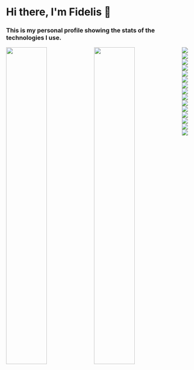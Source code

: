 # Hi there, I'm Fidelis 👋

### This is my personal profile showing the stats of the technologies I use.


<img align="left" width="47%" src="https://github-readme-stats.vercel.app/api?username=luciofider&show_icons=true&theme=radical"/>

<img align="left" width="47%" src="https://github-readme-stats.vercel.app/api/top-langs/?username=luciofider&layout=compact)](https://github.com/anuraghazra/github-readme-stats"/>


<img align="left" src="https://img.shields.io/badge/Next-black?style=for-the-badge&logo=next.js&logoColor=white"/>

<img align="left" src="https://img.shields.io/badge/MUI-%230081CB.svg?style=for-the-badge&logo=mui&logoColor=white"/>

<img align="left" src="https://img.shields.io/badge/react-%2320232a.svg?style=for-the-badge&logo=react&logoColor=%2361DAFB"/>

<img src="https://img.shields.io/badge/remix-%23000.svg?style=for-the-badge&logo=remix&logoColor=white"/>

<img align="left" src="https://img.shields.io/badge/svelte-%23f1413d.svg?style=for-the-badge&logo=svelte&logoColor=white"/>

<img align="left" src="https://img.shields.io/badge/tailwindcss-%2338B2AC.svg?style=for-the-badge&logo=tailwind-css&logoColor=white"/>

<img align="left" src="https://img.shields.io/badge/SASS-hotpink.svg?style=for-the-badge&logo=SASS&logoColor=white"/>

<img src="https://img.shields.io/badge/React_Router-CA4245?style=for-the-badge&logo=react-router&logoColor=white"/>

<img align="left" src="https://img.shields.io/badge/react_native-%2320232a.svg?style=for-the-badge&logo=react&logoColor=%2361DAFB"/>

<img align="left" src="https://img.shields.io/badge/React%20Hook%20Form-%23EC5990.svg?style=for-the-badge&logo=reacthookform&logoColor=white"/>

<img align="left" src="https://img.shields.io/badge/JWT-black?style=for-the-badge&logo=JSON%20web%20tokens"/>

<img src="https://img.shields.io/badge/Insomnia-black?style=for-the-badge&logo=insomnia&logoColor=5849BE"/>

<img align="left" src="https://img.shields.io/badge/express.js-%23404d59.svg?style=for-the-badge&logo=express&logoColor=%2361DAFB"/>

<img align="left" src="https://img.shields.io/badge/node.js-6DA55F?style=for-the-badge&logo=node.js&logoColor=white"/>

<img align="left" src="https://img.shields.io/badge/mysql-%2300f.svg?style=for-the-badge&logo=mysql&logoColor=white"/>
